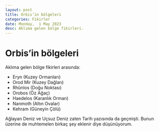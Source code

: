 ```yaml
---
layout: post
title: Orbis’in bölgeleri
categories: Fikirler
date: Monday,  1 May 2023
desc: Aklıma gelen bölge fikirleri.
---
```


# Orbis’in bölgeleri

Aklıma gelen bölge fikirleri arasında:

- Eryn (Kuzey Ormanları)
- Orod Mir (Kuzey Dağları)
- Rhûnlos (Doğu Noktası)
- Orobos (Öz Ağaç)
- Haedelos (Karanlık Orman)
- Nanmoth (Altın Ovalar)
- Kehram (Güneyin Çölü)

Ağlayan Deniz ve Uçsuz Deniz zaten Tarih yazısında da geçmişti. Bunun üzerine de muhtemelen birkaç şey eklenir diye düşünüyorum.